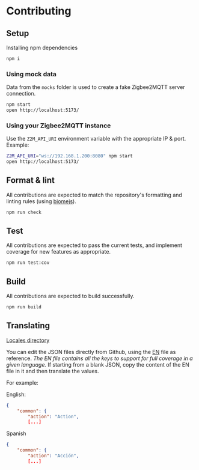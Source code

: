 # Contributing

## Setup

Installing npm dependencies

```bash
npm i
```

### Using mock data

Data from the `mocks` folder is used to create a fake Zigbee2MQTT server connection.

```bash
npm start
open http://localhost:5173/
```

### Using your Zigbee2MQTT instance

Use the `Z2M_API_URI` environment variable with the appropriate IP & port. Example:

```bash
Z2M_API_URI="ws://192.168.1.200:8080" npm start
open http://localhost:5173/
```

## Format & lint

All contributions are expected to match the repository's formatting and linting rules (using [biomejs](https://biomejs.dev/)).

```bash
npm run check
```

## Test

All contributions are expected to pass the current tests, and implement coverage for new features as appropriate.

```bash
npm run test:cov
```

## Build

All contributions are expected to build successfully.

```bash
npm run build
```

## Translating

[Locales directory](./src/i18n/locales)

You can edit the JSON files directly from Github, using the [EN](./src/i18n/locales/en.json) file as reference. _The EN file contains all the keys to support for full coverage in a given language._ If starting from a blank JSON, copy the content of the EN file in it and then translate the values.

For example:

English:
```json
{
    "common": {
        "action": "Action",
        [...]
```
Spanish
```json
{
    "common": {
        "action": "Acción",
        [...]
```
